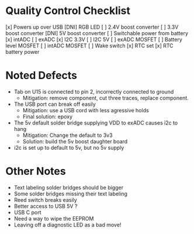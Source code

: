 # Quality Control Checklist

[x] Powers up over USB
[DNI] RGB LED
[ ] 2.4V boost converter
[ ] 3.3V boost converter
[DNI] 5V boost converter
[ ] Switchable power from battery
[x] intADC
[ ] exADC
[x] I2C 3.3V
[ ] I2C 5V
[ ] exADC MOSFET
[ ] Battery level MOSFET 
[ ] intADC MOSFET
[ ] Wake switch
[x] RTC set 
[x] RTC battery power

# Noted Defects
* Tab on U15 is connected to pin 2, incorrectly connected to ground
  * Mitigation: remove component, cut three traces, replace component.
* The USB port can break off easily
  * Mitigation: use a USB cord with less agressive holds
  * Final solution: epoxy
* The 5v default solder bridge supplying VDD to exADC causes i2c to hang
  * Mitigation: Change the default to 3v3
  * Solution: build the 5v boost daughter board
* i2c is set up to default to 5v, but no 5v supply 

# Other Notes
* Text labeling solder bridges should be bigger 
* Some solder bridges missing their text labeling
* Reed switch breaks easily
* Better access to USB 5V ?
* USB C port
* Need a way to wipe the EEPROM
* Leaving off a diagnostic LED as a bad move!

